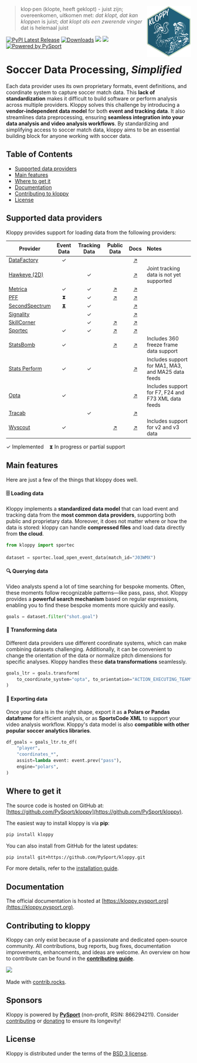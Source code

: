 <a href='https://kloppy.pysport.org'><img style="width: 120px; height: 139px" src="https://github.com/PySport/kloppy/raw/master/docs/assets/logo.png" align="right" /></a>

> klop·pen (klopte, heeft geklopt) - juist zijn; overeenkomen, uitkomen met: _dat klopt, dat kan kloppen_ is juist; _dat klopt als een zwerende vinger_ dat is helemaal juist

[![PyPI Latest Release](https://img.shields.io/pypi/v/kloppy.svg)](https://pypi.org/project/kloppy/)
[![Downloads](https://pepy.tech/badge/kloppy/month)](https://pepy.tech/project/kloppy/month)
![](https://img.shields.io/github/license/PySport/kloppy)
![](https://img.shields.io/pypi/pyversions/kloppy)
[![Powered by PySport](https://img.shields.io/badge/powered%20by-PySport-orange.svg?style=flat&colorA=104467&colorB=007D8A)](https://pysport.org)

# Soccer Data Processing, _Simplified_

Each data provider uses its own proprietary formats, event definitions, and coordinate system to capture soccer match data. This **lack of standardization** makes it difficult to build software or perform analysis across multiple providers. Kloppy solves this challenge by introducing a **vendor-independent data model** for both **event and tracking data**. It also streamlines data preprocessing, ensuring **seamless integration into your data analysis and video analysis workflows**. By standardizing and simplifying access to soccer match data, kloppy aims to be an essential building block for anyone working with soccer data.

## Table of Contents

- [Supported data providers](#supported-data-providers)
- [Main features](#main-features)
- [Where to get it](#where-to-get-it)
- [Documentation](#documentation)
- [Contributing to kloppy](#contributing-to-kloppy)
- [License](#license)

## Supported data providers

Kloppy provides support for loading data from the following providers:

| Provider                      | Event Data | Tracking Data |      Public Data      |         Docs          | Notes                                               |
| ----------------------------- | :--------: | :-----------: | :-------------------: | :-------------------: | :-------------------------------------------------- |
| [DataFactory]                 |     ✓      |               |                       | [↗][datafactory-doc]  |                                                     |
| [Hawkeye (2D)][hawkeye]       |            |       ✓       |                       |   [↗][hawkeye-doc]    | Joint tracking data is not yet supported            |
| [Metrica]                     |     ✓      |       ✓       |   [↗][metrica-data]   |   [↗][metrica-doc]    |                                                     |
| [PFF]                         |     ⧗      |       ✓       |     [↗][pff-data]     |     [↗][pff-doc]      |                                                     |
| [SecondSpectrum][ss]          | [⧗][ss-pr] |       ✓       |                       |      [↗][ss-doc]      |                                                     |
| [Signality]                   |            |       ✓       |                       |  [↗][signality-doc]   |                                                     |
| [SkillCorner]                 |            |       ✓       | [↗][skillcorner-data] | [↗][skillcorner-doc]  |                                                     |
| [Sportec]                     |     ✓      |       ✓       |   [↗][sportec-data]   |   [↗][sportec-doc]    |                                                     |
| [StatsBomb]                   |     ✓      |               |  [↗][statsbomb-data]  |  [↗][statsbomb-doc]   | Includes 360 freeze frame data support              |
| [Stats Perform][statsperform] |     ✓      |       ✓       |                       | [↗][statsperform-doc] | Includes support for MA1, MA3, and MA25 data feeds  |
| [Opta]                        |     ✓      |               |                       |     [↗][opta-doc]     | Includes support for F7, F24 and F73 XML data feeds |
| [Tracab]                      |            |       ✓       |                       |    [↗][tracab-doc]    |                                                     |
| [Wyscout]                     |     ✓      |               |   [↗][wyscout-data]   |   [↗][wyscout-doc]    | Includes support for v2 and v3 data                 |

✓ Implemented    ⧗ In progress or partial support

## Main features

Here are just a few of the things that kloppy does well.

#### 🗄️ Loading data

Kloppy implements a **standardized data model** that can load event and tracking data from the **most common data providers**, supporting both public and proprietary data. Moreover, it does not matter where or how the data is stored: kloppy can handle **compressed files** and load data directly from **the cloud**.

```python
from kloppy import sportec

dataset = sportec.load_open_event_data(match_id="J03WMX")
```

#### 🔍 Querying data

Video analysts spend a lot of time searching for bespoke moments. Often, these moments follow recognizable patterns—like pass, pass, shot. Kloppy provides a **powerful search mechanism** based on regular expressions, enabling you to find these bespoke moments more quickly and easily.

```python
goals = dataset.filter("shot.goal")
```

#### 🔄 Transforming data

Different data providers use different coordinate systems, which can make combining datasets challenging. Additionally, it can be convenient to change the orientation of the data or normalize pitch dimensions for specific analyses. Kloppy handles these **data transformations** seamlessly.

```python
goals_ltr = goals.transform(
    to_coordinate_system="opta", to_orientation="ACTION_EXECUTING_TEAM"
)
```

#### 💾 Exporting data

Once your data is in the right shape, export it as **a Polars or Pandas dataframe** for efficient analysis, or as **SportsCode XML** to support your video analysis workflow. Kloppy's data model is also **compatible with other popular soccer analytics libraries**.

```python
df_goals = goals_ltr.to_df(
    "player",
    "coordinates_*",
    assist=lambda event: event.prev("pass"),
    engine="polars",
)
```

## Where to get it

The source code is hosted on GitHub at: [https://github.com/PySport/kloppy](https://github.com/PySport/kloppy).

The easiest way to install kloppy is via **pip**:

```bash
pip install kloppy
```

You can also install from GitHub for the latest updates:

```sh
pip install git+https://github.com/PySport/kloppy.git
```

For more details, refer to the [installation guide](https://kloppy.pysport.org/getting-started/installation/).

## Documentation

The official documentation is hosted at [https://kloppy.pysport.org](https://kloppy.pysport.org).

## Contributing to kloppy

Kloppy can only exist because of a passionate and dedicated open-source community. All contributions, bug reports, bug fixes, documentation improvements, enhancements, and ideas are welcome. An overview on how to contribute can be found in the **[contributing guide](https://kloppy.pysport.org/contributing)**.

<a href="https://github.com/PySport/kloppy/graphs/contributors">
  <img src="https://contrib.rocks/image?repo=PySport/kloppy" />
</a>

Made with [contrib.rocks](https://contrib.rocks).

## Sponsors

Kloppy is powered by **[PySport](https://pysport.org/)** (non-profit, RSIN: 866294211). Consider [contributing](#contributing-to-kloppy) or [donating](https://pysport.org/) to ensure its longevity!

## License

Kloppy is distributed under the terms of the [BSD 3 license](LICENSE).

[datafactory]: https://www.datafactory.la/en/
[datafactory-doc]: https://kloppy.pysport.org/user-guide/loading-data/datafactory
[hawkeye]: https://www.hawkeyeinnovations.com/data
[hawkeye-doc]: https://kloppy.pysport.org/user-guide/loading-data/hawkeye
[metrica]: https://www.metrica-sports.com/
[metrica-data]: https://github.com/metrica-sports/sample-data
[metrica-doc]: https://kloppy.pysport.org/user-guide/loading-data/metrica
[opta]: https://www.statsperform.com/opta/
[opta-doc]: user-guide/loading-data/opta
[pff]: https://fc.pff.com/
[pff-data]: https://drive.google.com/drive/u/0/folders/1_a_q1e9CXeEPJ3GdCv_3-rNO3gPqacfa
[pff-doc]: https://kloppy.pysport.org/user-guide/loading-data/pff
[signality]: https://www.spiideo.com/
[signality-doc]: https://kloppy.pysport.org/user-guide/loading-data/signality
[skillcorner]: https://skillcorner.com/
[skillcorner-data]: https://github.com/SkillCorner/opendata
[skillcorner-doc]: https://kloppy.pysport.org/user-guide/loading-data/skillcorner
[sportec]: https://sportec-solutions.de/en/index.html
[sportec-data]: https://www.nature.com/articles/s41597-025-04505-y
[sportec-doc]: https://kloppy.pysport.org/user-guide/loading-data/sportec
[ss]: https://www.geniussports.com/
[ss-doc]: https://kloppy.pysport.org/user-guide/loading-data/secondspectrum
[ss-pr]: https://github.com/PySport/kloppy/pull/437
[statsbomb]: https://statsbomb.com/
[statsbomb-data]: https://github.com/statsbomb/open-data
[statsbomb-doc]: https://kloppy.pysport.org/user-guide/loading-data/statsbomb
[statsperform]: https://www.statsperform.com/
[statsperform-doc]: user-guide/loading-data/statsperform
[tracab]: https://tracab.com/products/tracab-technologies/
[tracab-doc]: https://kloppy.pysport.org/user-guide/loading-data/tracab
[wyscout]: https://www.hudl.com/en_gb/products/wyscout
[wyscout-data]: https://github.com/koenvo/wyscout-soccer-match-event-dataset
[wyscout-doc]: https://kloppy.pysport.org/user-guide/loading-data/wyscout
